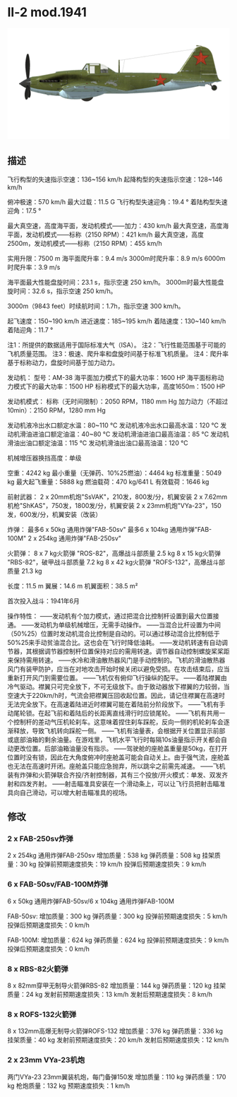 # Il-2 mod.1941

![il2m41](../images/il2m41.png)

## 描述

飞行构型的失速指示空速：136~156 km/h
起降构型的失速指示空速：128~146 km/h

俯冲极速：570 km/h
最大过载：11.5 G
飞行构型失速迎角：19.4 °
着陆构型失速迎角：17.5 °

最大真空速，高度海平面，发动机模式——加力：430 km/h
最大真空速，高度海平面，发动机模式——标称（2150 RPM）：421 km/h
最大真空速，高度2500m，发动机模式——标称（2150 RPM）：455 km/h

实用升限：7500 m
海平面爬升率：9.4 m/s
3000m时爬升率：8.9 m/s
6000m时爬升率：3.9 m/s

海平面最大性能盘旋时间：23.1 s，指示空速 250 km/h。
3000m时最大性能盘旋时间：32.6 s，指示空速 250 km/h。

3000m（9843 feet）时续航时间：1.7h，指示空速 300 km/h。

起飞速度：150~190 km/h
进近速度：185~195 km/h
着陆速度：130~140 km/h
着陆迎角：11.7 °

注1：所提供的数据适用于国际标准大气（ISA）。
注2：飞行性能范围基于可能的飞机质量范围。
注3：极速、爬升率和盘旋时间基于标准飞机质量。
注4：爬升率基于标称动力，盘旋时间基于加力动力。

发动机：
型号：AM-38
海平面加力模式下的最大功率：1600 HP
海平面标称动力模式下的最大功率：1500 HP
标称模式下的最大功率，高度1650m：1500 HP

发动机模式：
标称（无时间限制）：2050 RPM，1180 mm Hg
加力动力（不超过10min）：2150 RPM，1280 mm Hg

发动机液冷出水口额定水温：80~110 °C
发动机液冷出水口最高水温：120 °C
发动机滑油进油口额定油温：40~80 °C
发动机滑油进油口最高油温：85 °C
发动机滑油出油口额定油温：115 °C
发动机滑油出油口最高油温：120 °C

机械增压器换挡高度：单级

空重：4242 kg
最小重量（无弹药、10%25燃油）：4464 kg
标准重量：5049 kg
最大起飞重量：5888 kg
燃油载荷：470 kg/641 L
有效载荷：1646 kg

前射武器：
2 x 20mm机炮"SsVAK"，210发，800发/分，机翼安装
2 x 7.62mm机枪"ShKAS"，750发，1800发/分，机翼安装
2 x 23mm机炮"VYa-23"，150发，600发/分，机翼安装（改装）

炸弹：
最多6 x 50kg 通用炸弹"FAB-50sv"
最多6 x 104kg 通用炸弹"FAB-100M"
2 x 254kg 通用炸弹"FAB-250sv"

火箭弹：
8 x 7 kg火箭弹 "ROS-82"，高爆战斗部质量 2.5  kg
8 x 15 kg火箭弹 "RBS-82"，破甲战斗部质量 7.2 kg
8 x 42 kg火箭弹 "ROFS-132"，高爆战斗部质量 21.3 kg

长度：11.5 m
翼展：14.6 m
机翼面积：38.5 m²

首次投入战斗：1941年6月

操作特性：
——发动机有个加力模式，通过把混合比控制杆设置到最大位置接通。
——发动机为单级机械增压，无需手动操作。
——当混合比杆设置为中间（50%25）位置时发动机混合比控制是自动的。可以通过移动混合比控制低于50%25来手动贫油混合比。这也会在飞行时降低油耗。
——发动机转速有自动调节器，其根据调节器控制杆位置保持对应的需用转速。调节器自动控制螺旋桨桨距来保持需用转速。
——水冷和滑油散热器风门是手动控制的。飞机的滑油散热器风门有装甲防护，应当在对地攻击开始时候关闭以避免受损。在攻击结束后，应当重新打开风门到需要位置。
——飞机仅有俯仰飞行操纵的配平。
——着陆襟翼由冷气驱动。襟翼只可完全放下，不可无级放下。由于致动器放下襟翼的力较弱，当空速大于220km/h时，气流会把襟翼压回收起位置。因此，请记住襟翼在高速时无法完全放下。在高速着陆进近时襟翼可能在着陆前分阶段放下。
——飞机有手动尾轮锁。在起飞前和着陆后的长距离直线滑行时应锁尾轮。
——飞机有共用一个控制杆的差动气压机轮刹车。这意味着捏住刹车踩舵，反向一侧的机轮刹车会逐渐释放，导致飞机转向踩舵一侧。
——飞机有油量表，会根据开关位置显示前部或底部油箱的剩余油量。在游戏里，飞机水平飞行时每隔10s油量指示开关都会自动更改位置。后部油箱油量没有指示。
——驾驶舱的座舱盖重量是50kg，在打开位置时没有锁，因此在大角度俯冲时座舱盖可能会自动关上。由于强气流，座舱盖也无法在高速时开闭。座舱盖只能应急抛弃，所以跳伞之前需先减速。
——飞机装有炸弹和火箭弹联合齐投/齐射控制器，其有三个投放/开火模式：单发、双发齐射和四发齐射。
——射击瞄准具安装在一个滑动条上，可以让飞行员把射击瞄准具向自己滑动，可以增大射击瞄准具的视场。

## 修改


### 2 x FAB-250sv炸弹

2 x 254kg 通用炸弹FAB-250sv
增加质量：538 kg
弹药质量：508 kg
挂架质量：30 kg
投弹前预期速度损失：19 km/h
投弹后预期速度损失：9 km/h

### 6 x FAB-50sv/FAB-100M炸弹

6 x 50kg 通用炸弹FAB-50sv/6 x 104kg 通用炸弹FAB-100M

FAB-50sv:
增加质量：300 kg
弹药质量：300 kg
投弹前预期速度损失：5 km/h
投弹后预期速度损失：0 km/h

FAB-100M:
增加质量：624 kg
弹药质量：624 kg
投弹前预期速度损失：9 km/h
投弹后预期速度损失：0 km/h﻿

### 8 x RBS-82火箭弹

8 x 82mm穿甲无制导火箭弹RBS-82
增加质量：144 kg
弹药质量：120 kg
挂架质量：24 kg
发射前预期速度损失：13 km/h
发射后预期速度损失：8 km/h﻿

### 8 x ROFS-132火箭弹

8 x 132mm高爆无制导火箭弹ROFS-132
增加质量：376 kg
弹药质量：336 kg
挂架质量：40 kg
发射前预期速度损失：20 km/h
发射后预期速度损失：12 km/h

### 2 x 23mm VYa-23机炮

两门VYa-23 23mm翼装机炮，每门备弹150发
增加质量：110 kg
弹药质量：170 kg
枪炮质量：132 kg
预期速度损失：1 km/h